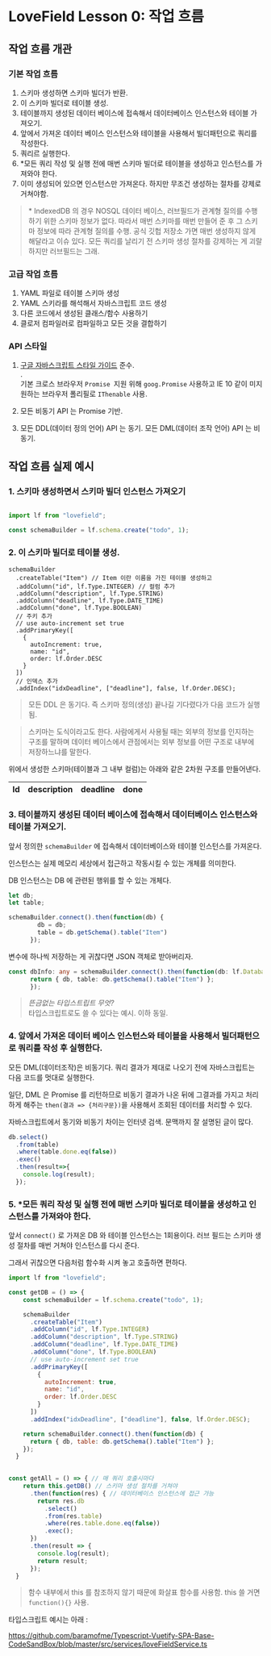 
# LoveField Lesson 0: 작업 흐름

## 작업 흐름 개관

### 기본 작업 흐름

1. 스키마 생성하면 스키마 빌더가 반환.
2. 이 스키마 빌더로 테이블 생성.
3. 테이블까지 생성된 데이터 베이스에 접속해서 데이터베이스 인스턴스와 테이블 가져오기.
4. 앞에서 가져온 데이터 베이스 인스턴스와 테이블을 사용해서 빌더패턴으로 쿼리를 작성한다.
5. 쿼리르 실행한다.
6. *모든 쿼리 작성 및 실행 전에 매번 스키마 빌더로 테이블을 생성하고 인스턴스를 가져와야 한다.
7. 이미 생성되어 있으면 인스턴스만 가져온다. 하지만 무조건 생성하는 절차를 강제로 거쳐야함.

> \* IndexedDB 의 경우 NOSQL 데이터 베이스, 러브필드가 관계형 질의를 수행하기 위한 스키마 정보가 없다. 따라서 매번 스키마를 매번 만들어 준 후 그 스키마 정보에 따라 관계형 질의를 수행.
  공식 깃헙 저장소 가면 매번 생성하지 않게 해달라고 이슈 있다. 모든 쿼리를 날리기 전 스키마 생성 절차를 강제하는 게 괴랄하지만 러브필드는 그래.
  
### 고급 작업 흐름

1. YAML 파일로 테이블 스키마 생성
2. YAML 스키라를 해석해서 자바스크립트 코드 생성
3. 다른 코드에서 생성된 클래스/함수 사용하기
4. 클로저 컴파일러로 컴파일하고 모든 것을 결합하기

### API 스타일

1. [구글 자바스크립트 스타일 가이드](https://google.github.io/styleguide/jsguide.html) 준수.   
   .  
  기본 크로스 브라우저 `Promise `지원 위해 `goog.Promise` 사용하고 IE 10 같이 미지원하는 브라우저 폴리필로 `IThenable` 사용.
  
2. 모든 비동기 API 는 Promise 기반.
3. 모든 DDL(데이터 정의 언어) API 는 동기. 모든 DML(데이터 조작 언어) API 는 비동기. 
 
## 작업 흐름 실제 예시

### 1. 스키마 생성하면서 스키마 빌더 인스턴스 가져오기

```javascript

import lf from "lovefield";

const schemaBuilder = lf.schema.create("todo", 1);
``` 
 
### 2. 이 스키마 빌더로 테이블 생성.

```javascrip
schemaBuilder
  .createTable("Item") // Item 이란 이름을 가진 테이블 생성하고
  .addColumn("id", lf.Type.INTEGER) // 컬럼 추가
  .addColumn("description", lf.Type.STRING)
  .addColumn("deadline", lf.Type.DATE_TIME)
  .addColumn("done", lf.Type.BOOLEAN)
  // 주키 추가
  // use auto-increment set true
  .addPrimaryKey([
    {
      autoIncrement: true,
      name: "id",
      order: lf.Order.DESC
    }
  ])
  // 인덱스 추가
  .addIndex("idxDeadline", ["deadline"], false, lf.Order.DESC);
```

> 모든 DDL 은 동기다. 즉 스키마 정의(생성) 끝나길 기다렸다가 다음 코드가 실행됨. 

> 스키마는 도식이라고도 한다. 사람에게서 사용될 때는 외부의 정보를 인지하는 구조를 말하며 데이터 베이스에서 관점에서는 외부 정보를 어떤 구조로 내부에 저장하느냐를 말한다.  

위에서 생성한 스키마(테이블과 그 내부 컬럼)는 아래와 같은 2차원 구조를 만들어낸다.

|Id|description|deadline|done|
|---|---|---|---|

<!--|   |   |   |   |-->
<!--|   |   |   |   |-->
<!--|   |   |   |   |-->

### 3. 테이블까지 생성된 데이터 베이스에 접속해서 데이터베이스 인스턴스와 테이블 가져오기.

앞서 정의한 `schemaBuilder` 에 접속해서 데이터베이스와 테이블 인스턴스를 가져온다.

인스턴스는 실제 메모리 세상에서 접근하고 작동시킬 수 있는 개체를 의미한다.

DB 인스턴스는 DB 에 관련된 행위를 할 수 있는 개체다.

```javascript
let db;
let table;

schemaBuilder.connect().then(function(db) {
        db = db;
        table = db.getSchema().table("Item")
      });
```

변수에 하나씩 저장하는 게 귀찮다면 JSON 객체로 받아버리자.

```typescript
const dbInfo: any = schemaBuilder.connect().then(function(db: lf.Database) {
      return { db, table: db.getSchema().table("Item") };
      });
```

> *뜬금없는 타입스트립트 무엇?*   
타입스크립트로도 쓸 수 있다는 예시. 이하 동일.


### 4. 앞에서 가져온 데이터 베이스 인스턴스와 테이블을 사용해서 빌더패턴으로 쿼리를 작성 후 실행한다.

모든 DML(데이터조작)은 비동기다. 쿼리 결과가 제대로 나오기 전에 자바스크립트는 다음 코드를 멋대로 실행한다.
 
일단, DML 은 Promise 를 리턴하므로 비동기 결과가 나온 뒤에 그결과를 가지고 처리하게 해주는 `then(결과 => {처리구문})`을 사용해서 조회된 데이터를 처리할 수 있다.

자바스크립트에서 동기와 비동기 차이는 인터넷 검색. 문맥까지 잘 설명된 글이 많다.

```javascript
db.select()
  .from(table)
  .where(table.done.eq(false))
  .exec()
  .then(result=>{
    console.log(result);
  });
```


### 5. *모든 쿼리 작성 및 실행 전에 매번 스키마 빌더로 테이블을 생성하고 인스턴스를 가져와야 한다.

앞서 `connect()` 로 가져온 DB 와 테이블 인스턴스는 1회용이다. 러브 필드는 스키마 생성 절차를 매번 거쳐야 인스턴스를 다시 준다.

그래서 귀찮으면 다음처럼 함수화 시켜 놓고 호출하면 편하다.

```javascript
import lf from "lovefield";

const getDB = () => {
    const schemaBuilder = lf.schema.create("todo", 1);

    schemaBuilder
      .createTable("Item")
      .addColumn("id", lf.Type.INTEGER)
      .addColumn("description", lf.Type.STRING)
      .addColumn("deadline", lf.Type.DATE_TIME)
      .addColumn("done", lf.Type.BOOLEAN)
      // use auto-increment set true
      .addPrimaryKey([
        {
          autoIncrement: true,
          name: "id",
          order: lf.Order.DESC
        }
      ])
      .addIndex("idxDeadline", ["deadline"], false, lf.Order.DESC);

    return schemaBuilder.connect().then(function(db) {
      return { db, table: db.getSchema().table("Item") };
    });
  }

  
const getAll = () => { // 매 쿼리 호출시마다
    return this.getDB() // 스키마 생성 절차를 거쳐야
      .then(function(res) { // 데이터베이스 인스턴스에 접근 가능
        return res.db
          .select()
          .from(res.table)
          .where(res.table.done.eq(false))
          .exec();
      })
      .then(result => {
        console.log(result);
        return result;
      });
  }  
```

> 함수 내부에서 this 를 참조하지 않기 때문에 화살표 함수를 사용함. this 쓸 거면 `function(){}` 사용.

타입스크립트 예시는 아래 :

https://github.com/baramofme/Typescript-Vuetify-SPA-Base-CodeSandBox/blob/master/src/services/loveFieldService.ts
